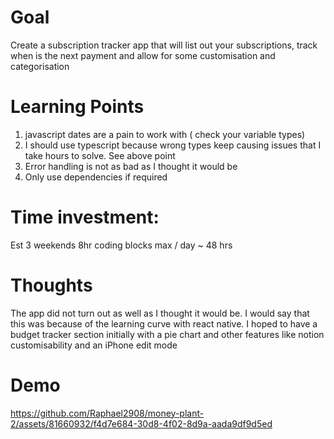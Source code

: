 # Goal
Create a subscription tracker app that will list out your subscriptions, track when is the next payment and allow for some customisation and categorisation 

# Learning Points
1. javascript dates are a pain to work with ( check your variable types) 
2. I should use typescript because wrong types keep causing issues that I take hours to solve. See above point
3. Error handling is not as bad as I thought it would be
4. Only use dependencies if required

# Time investment:
Est 3 weekends
8hr coding blocks max / day
~ 48 hrs

# Thoughts
The app did not turn out as well as I thought it would be. I would say that this was because of the learning curve with react native. 
I hoped to have a budget tracker section initially with a pie chart and other features like notion customisability and an iPhone edit mode

# Demo

https://github.com/Raphael2908/money-plant-2/assets/81660932/f4d7e684-30d8-4f02-8d9a-aada9df9d5ed

